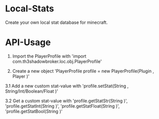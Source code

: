 # Local-Stats
Create your own local stat database for minecraft.

# API-Usage

1. Import the PlayerProfile with 'import com.th3shadowbroker.loc.obj.PlayerProfile'

2. Create a new object 'PlayerProfile profile = new PlayerProfile(Plugin <YOUR PLUGIN>, Player <TARGET PLAYER>)'

3.1 Add a new custom stat-value with 'profile.setStat(String <PATH>, String/Int/Boolean/Float <VALUE>)'

3.2 Get a custom stat-value with 'profile.getStatStr(String <PATH>)', 'profile.getStatInt(String <PATH>)', 
                               'profile.getStatFloat(String <PATH>)', 'profile.getStatBool(String <PATH>)'
